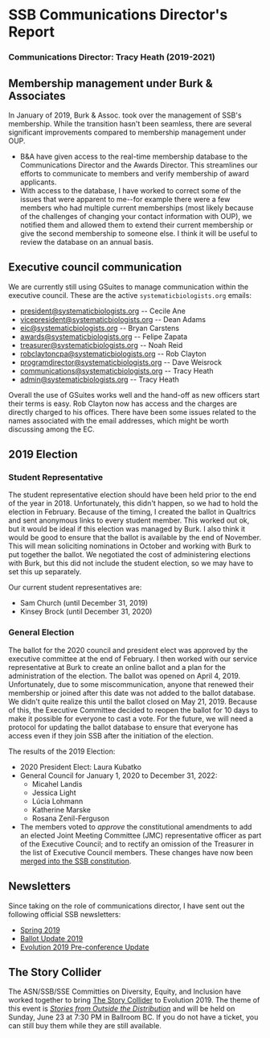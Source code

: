 # SSB Communications Director's Report

### Communications Director: Tracy Heath (2019-2021)

## Membership management under Burk & Associates

In January of 2019, Burk & Assoc. took over the management of SSB's membership. While the transition hasn't been seamless, there are several significant improvements compared to membership management under OUP. 

* B&A have given access to the real-time membership database to the Communications Director and the Awards Director. This streamlines our efforts to communicate to members and verify membership of award applicants. 
* With access to the database, I have worked to correct some of the issues that were apparent to me--for example there were a few members who had multiple current memberships (most likely because of the challenges of changing your contact information with OUP), we notified them and allowed them to extend their current membership or give the second membership to someone else. I think it will be useful to review the database on an annual basis. 

## Executive council communication

We are currently still using GSuites to manage communication within the executive council. These are the active `systematicbiologists.org` emails:

* president@systematicbiologists.org -- Cecile Ane
* vicepresident@systematicbiologists.org -- Dean Adams
* eic@systematicbiologists.org -- Bryan Carstens
* awards@systematicbiologists.org -- Felipe Zapata
* treasurer@systematicbiologists.org -- Noah Reid
* robclaytoncpa@systematicbiologists.org -- Rob Clayton
* programdirector@systematicbiologists.org -- Dave Weisrock
* communications@systematicbiologists.org -- Tracy Heath
* admin@systematicbiologists.org -- Tracy Heath

Overall the use of GSuites works well and the hand-off as new officers start their terms is easy. Rob Clayton now has access and the charges are directly charged to his offices. There have been some issues related to the names associated with the email addresses, which might be worth discussing among the EC. 

## 2019 Election

### Student Representative

The student representative election should have been held prior to the end of the year in 2018. Unfortunately, this didn't happen, so we had to hold the election in February. Because of the timing, I created the ballot in Qualtrics and sent anonymous links to every student member. This worked out ok, but it would be ideal if this election was managed by Burk. I also think it would be good to ensure that the ballot is available by the end of November. This will mean soliciting nominations in October and working with Burk to put together the ballot. We negotiated the cost of administering elections with Burk, but this did not include the student election, so we may have to set this up separately.

Our current student representatives are:

* Sam Church (until December 31, 2019)
* Kinsey Brock (until December 31, 2020)

### General Election

The ballot for the 2020 council and president elect was approved by the executive committee at the end of February. I then worked with our service representative at Burk to create an online ballot and a plan for the administration of the election. The ballot was opened on April 4, 2019. Unfortunately, due to some miscommunication, anyone that renewed their membership or joined after this date was not added to the ballot database. We didn't quite realize this until the ballot closed on May 21, 2019. Because of this, the Executive Committee decided to reopen the ballot for 10 days to make it possible for everyone to cast a vote. For the future, we will need a protocol for updating the ballot database to ensure that everyone has access even if they join SSB after the initiation of the election.

The results of the 2019 Election:

* 2020 President Elect: Laura Kubatko
* General Council for January 1, 2020 to December 31, 2022: 
	* Micahel Landis
	* Jessica Light
	* Lúcia Lohmann
	* Katherine Marske
	* Rosana Zenil-Ferguson
* The members voted to _approve_ the constitutional amendments to add an elected Joint Meeting Committee (JMC) representative officer as part of the Executive Council; and to rectify an omission of the Treasurer in the list of Executive Council members. These changes have now been [merged into the SSB constitution](https://github.com/systbiol/docs/commit/2454f1ea5b86d6be7faf9e1f45ed06091940e45e).


## Newsletters

Since taking on the role of communications director, I have sent out the following official SSB newsletters:

* [Spring 2019](https://mailchi.mp/03ee331ffac1/ssb-spring2019-newsletter)
* [Ballot Update 2019](https://mailchi.mp/81d13dd9d9ef/ssb-2019-ballot-update)
* [Evolution 2019 Pre-conference Update](https://mailchi.mp/c31843613cb5/ssb-evol2019-update)

## The Story Collider

The ASN/SSB/SSE Committies on Diversity, Equity, and Inclusion have worked together to bring [The Story Collider](https://www.storycollider.org) to Evolution 2019. The theme of this event is [_Stories from Outside the Distribution_](https://www.systbio.org/the-story-collider--evol2019.html) and will be held on Sunday, June 23 at 7:30 PM in Ballroom BC. If you do not have a ticket, you can still buy them while they are still available. 


